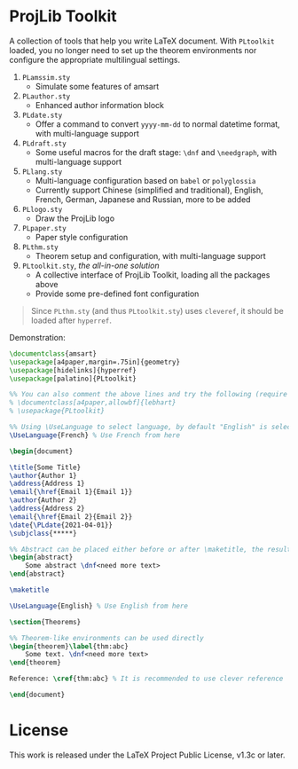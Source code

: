 <!-- Copyright (C) 2021 by Jinwen XU -->

# ProjLib Toolkit

A collection of tools that help you write LaTeX document. With `PLtoolkit` loaded, you no longer need to set up the theorem environments nor configure the appropriate multilingual settings.

1. `PLamssim.sty`
    - Simulate some features of amsart
1. `PLauthor.sty`
    - Enhanced author information block
1. `PLdate.sty`
    - Offer a command to convert `yyyy-mm-dd` to normal datetime format, with multi-language support
1. `PLdraft.sty`
    - Some useful macros for the draft stage: `\dnf` and `\needgraph`, with multi-language support
1. `PLlang.sty`
    - Multi-language configuration based on `babel` or `polyglossia`
    - Currently support Chinese (simplified and traditional), English, French, German, Japanese and Russian, more to be added
1. `PLlogo.sty`
    - Draw the ProjLib logo
1. `PLpaper.sty`
    - Paper style configuration
1. `PLthm.sty`
    - Theorem setup and configuration, with multi-language support
1. `PLtoolkit.sty`, *the all-in-one solution*
    - A collective interface of ProjLib Toolkit, loading all the packages above
    - Provide some pre-defined font configuration

> Since `PLthm.sty` (and thus `PLtoolkit.sty`) uses `cleveref`, it should be loaded after `hyperref`.

Demonstration:
```latex
\documentclass{amsart}
\usepackage[a4paper,margin=.75in]{geometry}
\usepackage[hidelinks]{hyperref}
\usepackage[palatino]{PLtoolkit}

%% You can also comment the above lines and try the following (require xelatex or lualatex):
% \documentclass[a4paper,allowbf]{lebhart}
% \usepackage{PLtoolkit}

%% Using \UseLanguage to select language, by default "English" is selected
\UseLanguage{French} % Use French from here

\begin{document}

\title{Some Title}
\author{Author 1}
\address{Address 1}
\email{\href{Email 1}{Email 1}}
\author{Author 2}
\address{Address 2}
\email{\href{Email 2}{Email 2}}
\date{\PLdate{2021-04-01}}
\subjclass{*****}

%% Abstract can be placed either before or after \maketitle, the result will be the same (though in AMS classes you would see a warning)
\begin{abstract}
    Some abstract \dnf<need more text>
\end{abstract}

\maketitle

\UseLanguage{English} % Use English from here

\section{Theorems}

%% Theorem-like environments can be used directly
\begin{theorem}\label{thm:abc}
    Some text. \dnf<need more text>
\end{theorem}

Reference: \cref{thm:abc} % It is recommended to use clever reference

\end{document}
```

# License

This work is released under the LaTeX Project Public License, v1.3c or later.
